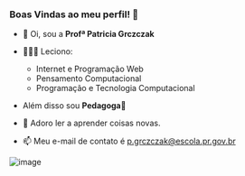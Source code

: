### Boas Vindas ao meu perfil! 🖤
- 👋 Oi, sou a **Profª Patricia Grczczak**
- 👩🏻‍🏫 Leciono:<ul>
  <li>Internet e Programação Web</li>
  <li>Pensamento Computacional</li>
  <li>Programação e Tecnologia Computacional</li></ul>

  
- Além disso sou **Pedagoga**🦉
- 📖 Adoro ler a aprender coisas novas.
- 📫 Meu e-mail de contato é p.grczczak@escola.pr.gov.br

![image](https://github.com/ProfPatricia/ProfPatricia/assets/107950459/88471c81-8f92-4745-b361-8ac9bfa1f82e)

